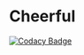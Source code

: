 # Cheerful

[![Codacy Badge](https://api.codacy.com/project/badge/Grade/f9b399fc416a406280836c87ded11b49)](https://app.codacy.com/gh/wuxinheng/Cheerful?utm_source=github.com&utm_medium=referral&utm_content=wuxinheng/Cheerful&utm_campaign=Badge_Grade_Settings)